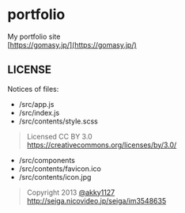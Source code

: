 portfolio
=========

My portfolio site  
[https://gomasy.jp/](https://gomasy.jp/)

## LICENSE
Notices of files:

* /src/app.js
* /src/index.js
* /src/contents/style.scss

> Licensed CC BY 3.0  
> https://creativecommons.org/licenses/by/3.0/

* /src/components
* /src/contents/favicon.ico
* /src/contents/icon.jpg

> Copyright 2013 [@akky1127](https://twitter.com/akky1127)  
> http://seiga.nicovideo.jp/seiga/im3548635
